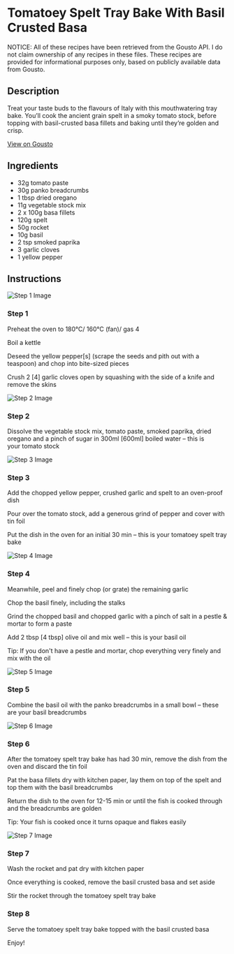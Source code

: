 # Tomatoey Spelt Tray Bake With Basil Crusted Basa

NOTICE: All of these recipes have been retrieved from the Gousto API. I do not claim ownership of any recipes in these files. These recipes are provided for informational purposes only, based on publicly available data from Gousto.

## Description

Treat your taste buds to the flavours of Italy with this mouthwatering tray bake. You’ll cook the ancient grain spelt in a smoky tomato stock, before topping with basil-crusted basa fillets and baking until they’re golden and crisp. 


[View on Gousto](https://www.gousto.co.uk/recipes/cookbook/tomatoey-spelt-tray-bake-with-basil-crusted-basa)

## Ingredients

- 32g tomato paste
- 30g panko breadcrumbs
- 1 tbsp dried oregano
- 11g vegetable stock mix
- 2 x 100g basa fillets
- 120g spelt
- 50g rocket
- 10g basil
- 2 tsp smoked paprika
- 3 garlic cloves
- 1 yellow pepper

## Instructions

![Step 1 Image](https://production-media.gousto.co.uk/cms/recipe-step-image/step-1-1649176273394-x200.jpg)

### Step 1

Preheat the oven to 180°C/ 160°C (fan)/ gas 4

Boil a kettle

Deseed the yellow pepper<span class="text-danger">[s]</span> (scrape the seeds and pith out with a teaspoon) and chop into bite-sized pieces

Crush 2 <span class="text-danger">[4]</span> garlic cloves open by squashing with the side of a knife and remove the skins

![Step 2 Image](https://production-media.gousto.co.uk/cms/recipe-step-image/step-2-1649176281985-x200.jpg)

### Step 2

Dissolve the vegetable stock mix, tomato paste, smoked paprika, dried oregano and a pinch of sugar in 300ml <span class="text-danger">[600ml]</span> boiled water – this is your tomato stock

![Step 3 Image](https://production-media.gousto.co.uk/cms/recipe-step-image/step-3-1649176290679-x200.jpg)

### Step 3

Add the chopped yellow pepper, crushed garlic and spelt to an oven-proof dish

Pour over the tomato stock, add a generous grind of pepper and cover with tin foil

Put the dish in the oven for an initial 30 min – this is your tomatoey spelt tray bake

![Step 4 Image](https://production-media.gousto.co.uk/cms/recipe-step-image/step-4-1649176300851-x200.jpg)

### Step 4

Meanwhile, peel and finely chop (or grate) the remaining garlic

Chop the basil finely, including the stalks

Grind the chopped basil and chopped garlic with a pinch of salt in a pestle & mortar to form a paste

Add 2 tbsp <span class="text-danger">[4 tbsp]</span> olive oil and mix well – this is your basil oil

Tip: If you don't have a pestle and mortar, chop everything very finely and mix with the oil

![Step 5 Image](https://production-media.gousto.co.uk/cms/recipe-step-image/step-5-1649176312488-x200.jpg)

### Step 5

Combine the basil oil with the panko breadcrumbs in a small bowl – these are your basil breadcrumbs

![Step 6 Image](https://production-media.gousto.co.uk/cms/recipe-step-image/step-6-1649176321084-x200.jpg)

### Step 6

After the tomatoey spelt tray bake has had 30 min, remove the dish from the oven and discard the tin foil

Pat the basa fillets dry with kitchen paper, lay them on top of the spelt and top them with the basil breadcrumbs

Return the dish to the oven for 12-15 min or until the fish is cooked through and the breadcrumbs are golden

Tip: Your fish is cooked once it turns opaque and flakes easily

![Step 7 Image](https://production-media.gousto.co.uk/cms/recipe-step-image/step-7-1649176333665-x200.jpg)

### Step 7

Wash the rocket and pat dry with kitchen paper

Once everything is cooked, remove the basil crusted basa and set aside

Stir the rocket through the tomatoey spelt tray bake

### Step 8

Serve the tomatoey spelt tray bake topped with the basil crusted basa

Enjoy!

